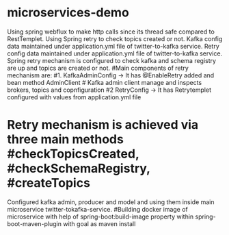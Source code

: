 # microservices-demo
Using spring webflux to make http calls since its thread safe compared to RestTemplet. 
Using Spring retry to check topics created or not. 
Kafka config data maintained under application.yml file of twitter-to-kafka service. 
Retry config data maintained under application.yml file of twitter-to-kafka service. 
Spring retry mechanism is configured to check kafka and schema registry are up and topics are created or not. 
#Main components of retry mechanism are:
	#1. KafkaAdminConfig -> It has @EnableRetry added and bean method AdminClient
	#   Kafka admin client manage and inspects  brokers, topics and copnfiguration
	#2  RetryConfig -> It has Retrytemplet configured with values from application.yml file
# Retry mechanism is achieved via three main methods #checkTopicsCreated, #checkSchemaRegistry, #createTopics
Configured kafka admin, producer and model and using them inside main microservice twitter-tokafka-service. 
#Building docker image of microservice with help of spring-boot:build-image property within spring-boot-maven-plugin with goal as maven install
